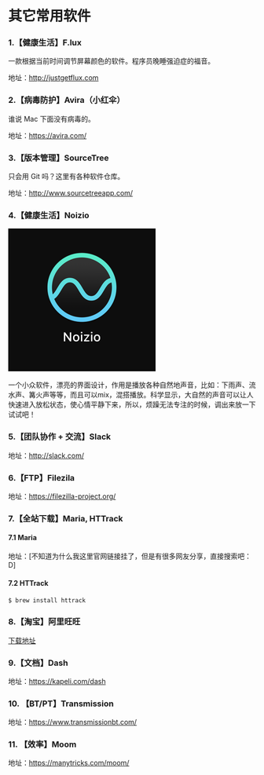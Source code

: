 # 其它常用软件

### 1.【健康生活】F.lux
  
一款根据当前时间调节屏幕颜色的软件。程序员晚睡强迫症的福音。  

地址：<http://justgetflux.com>

### 2.【病毒防护】Avira（小红伞）

谁说 Mac 下面没有病毒的。 

地址：https://avira.com/

### 3.【版本管理】SourceTree 

只会用 Git 吗？这里有各种软件仓库。

地址：http://www.sourcetreeapp.com/

### 4.【健康生活】Noizio

![](5f8e79493caa65fc7e8ec911ffdf825b_b.png)

一个小众软件，漂亮的界面设计，作用是播放各种自然地声音，比如：下雨声、流水声、篝火声等等，而且可以mix，混搭播放。科学显示，大自然的声音可以让人快速进入放松状态，使心情平静下来，所以，烦躁无法专注的时候，调出来放一下试试吧！

<!-- ![](4501053ba6e9971e059eb6cfd85dc807_b.png) -->

### 5.【团队协作 + 交流】Slack

地址：http://slack.com/

### 6.【FTP】Filezila

地址：https://filezilla-project.org/

### 7.【全站下载】Maria, HTTrack

#### 7.1 Maria

地址：[不知道为什么我这里官网链接挂了，但是有很多网友分享，直接搜索吧：D]

#### 7.2 HTTrack

```
$ brew install httrack
```

### 8.【淘宝】阿里旺旺

[下载地址](https://www.taobao.com/go/market/seller/aliclient/ww/index.php)

### 9.【文档】Dash

地址：https://kapeli.com/dash

### 10. 【BT/PT】Transmission

地址：https://www.transmissionbt.com/

### 11. 【效率】Moom

地址：https://manytricks.com/moom/